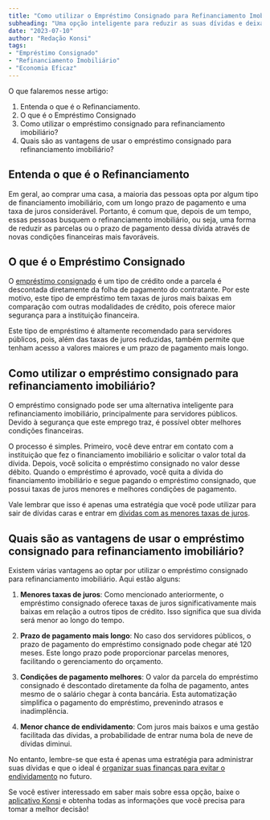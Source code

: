 ```yaml
---
title: "Como utilizar o Empréstimo Consignado para Refinanciamento Imobiliário"
subheading: "Uma opção inteligente para reduzir as suas dívidas e deixar a casa própria mais perto"
date: "2023-07-10"
author: "Redação Konsi"
tags:
- "Empréstimo Consignado"
- "Refinanciamento Imobiliário"
- "Economia Eficaz"
---
```


O que falaremos nesse artigo:

1. Entenda o que é o Refinanciamento.
2. O que é o Empréstimo Consignado
3. Como utilizar o empréstimo consignado para refinanciamento imobiliário?
4. Quais são as vantagens de usar o empréstimo consignado para refinanciamento imobiliário?

## Entenda o que é o Refinanciamento

Em geral, ao comprar uma casa, a maioria das pessoas opta por algum tipo de financiamento imobiliário, com um longo prazo de pagamento e uma taxa de juros considerável. Portanto, é comum que, depois de um tempo, essas pessoas busquem o refinanciamento imobiliário, ou seja, uma forma de reduzir as parcelas ou o prazo de pagamento dessa dívida através de novas condições financeiras mais favoráveis.

## O que é o Empréstimo Consignado

O [empréstimo consignado](https://konsi.com.br/postagens/emprstimo-consignado-vs-emprstimo-pessoal-qual-escolher-como-servidor-pblico.md) é um tipo de crédito onde a parcela é descontada diretamente da folha de pagamento do contratante. Por este motivo, este tipo de empréstimo tem taxas de juros mais baixas em comparação com outras modalidades de crédito, pois oferece maior segurança para a instituição financeira.

Este tipo de empréstimo é altamente recomendado para servidores públicos, pois, além das taxas de juros reduzidas, também permite que tenham acesso a valores maiores e um prazo de pagamento mais longo.

## Como utilizar o empréstimo consignado para refinanciamento imobiliário?

O empréstimo consignado pode ser uma alternativa inteligente para refinanciamento imobiliário, principalmente para servidores públicos. Devido à segurança que este emprego traz, é possível obter melhores condições financeiras.

O processo é simples. Primeiro, você deve entrar em contato com a instituição que fez o financiamento imobiliário e solicitar o valor total da dívida. Depois, você solicita o empréstimo consignado no valor desse débito. Quando o empréstimo é aprovado, você quita a dívida do financiamento imobiliário e segue pagando o empréstimo consignado, que possui taxas de juros menores e melhores condições de pagamento.

Vale lembrar que isso é apenas uma estratégia que você pode utilizar para sair de dívidas caras e entrar em [dívidas com as menores taxas de juros](https://konsi.com.br/postagens/5-passos-para-organizar-suas-financas-e-evitar-endividamento.md).

## Quais são as vantagens de usar o empréstimo consignado para refinanciamento imobiliário?

Existem várias vantagens ao optar por utilizar o empréstimo consignado para refinanciamento imobiliário. Aqui estão alguns:

1. **Menores taxas de juros**: Como mencionado anteriormente, o empréstimo consignado oferece taxas de juros significativamente mais baixas em relação a outros tipos de crédito. Isso significa que sua dívida será menor ao longo do tempo.

2. **Prazo de pagamento mais longo**: No caso dos servidores públicos, o prazo de pagamento do empréstimo consignado pode chegar até 120 meses. Este longo prazo pode proporcionar parcelas menores, facilitando o gerenciamento do orçamento.

3. **Condições de pagamento melhores**: O valor da parcela do empréstimo consignado é descontado diretamente da folha de pagamento, antes mesmo de o salário chegar à conta bancária. Esta automatização simplifica o pagamento do empréstimo, prevenindo atrasos e inadimplência.

4. **Menor chance de endividamento**: Com juros mais baixos e uma gestão facilitada das dívidas, a probabilidade de entrar numa bola de neve de dívidas diminui.

No entanto, lembre-se que esta é apenas uma estratégia para administrar suas dívidas e que o ideal é [organizar suas finanças para evitar o endividamento](https://konsi.com.br/postagens/5-passos-para-organizar-suas-financas-e-evitar-endividamento.md) no futuro.

Se você estiver interessado em saber mais sobre essa opção, baixe o [aplicativo Konsi](https://download-konsi-app) e obtenha todas as informações que você precisa para tomar a melhor decisão!